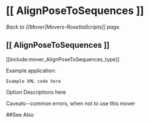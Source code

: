 # [[ AlignPoseToSequences ]]
*Back to [[Mover|Movers-RosettaScripts]] page.*
## [[ AlignPoseToSequences ]]

[[include:mover_AlignPoseToSequences_type]]

Example application:
```
Example XML code here
```

Option Descriptions here

Caveats--common errors, when not to use this mover

##See Also

